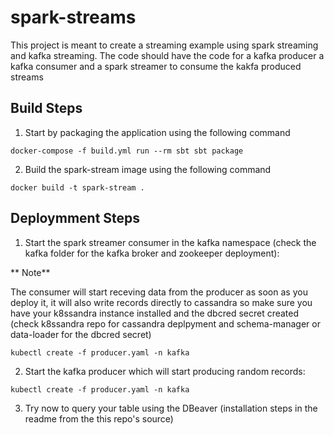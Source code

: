 # spark-streams


This project is meant to create a streaming example using spark streaming and kafka streaming. The code should have the code for a kafka producer a kafka consumer and a spark streamer to consume the kakfa produced streams


## Build Steps

1. Start by packaging the application using the following command

```
docker-compose -f build.yml run --rm sbt sbt package
```

2. Build the spark-stream image using the following command

```
docker build -t spark-stream .
```

## Deploymment Steps

1. Start the spark streamer consumer in the kafka namespace (check the kafka folder for the kafka broker and zookeeper deployment):

** Note** 

The consumer will start receving data from the producer as soon as you deploy it, it will also write records directly to cassandra so make sure you have your k8ssandra instance installed and the dbcred secret created (check k8ssandra repo for cassandra deplpyment and schema-manager or data-loader for the dbcred secret)

```
kubectl create -f producer.yaml -n kafka
```

2. Start the kafka producer which will start producing random records:

```
kubectl create -f producer.yaml -n kafka
```

3. Try now to query your table using the DBeaver (installation steps in the readme from the this repo's source)